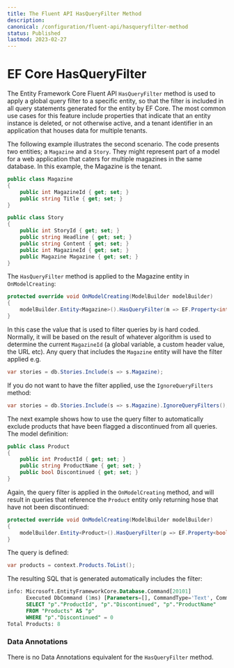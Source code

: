 ```yaml
---
title: The Fluent API HasQueryFilter Method
description:
canonical: /configuration/fluent-api/hasqueryfilter-method
status: Published
lastmod: 2023-02-27
---
```


# EF Core HasQueryFilter

The Entity Framework Core Fluent API `HasQueryFilter` method is used to apply a global query filter to a specific entity, so that the filter is included in all query statements generated for the entity by EF Core. The most common use cases for this feature include properties that indicate that an entity instance is deleted, or not otherwise active, and a tenant identifier in an application that houses data for multiple tenants.

The following example illustrates the second scenario. The code presents two entities; a `Magazine` and a `Story`. They might represent part of a model for a web application that caters for multiple magazines in the same database. In this example, the Magazine is the tenant.

```csharp
public class Magazine
{
    public int MagazineId { get; set; }
    public string Title { get; set; }
}

public class Story
{
    public int StoryId { get; set; }
    public string Headline { get; set; }
    public string Content { get; set; }
    public int MagazineId { get; set; }
    public Magazine Magazine { get; set; }
}
```
The `HasQueryFilter` method is applied to the Magazine entity in `OnModelCreating`:

```csharp
protected override void OnModelCreating(ModelBuilder modelBuilder)
{
    modelBuilder.Entity<Magazine>().HasQueryFilter(m => EF.Property<int>(m, "MagazineId") == 1);
}
```
In this case the value that is used to filter queries by is hard coded. Normally, it will be based on the result of whatever algorithm is used to determine the current `MagazineId` (a global variable, a custom header value, the URL etc). Any query that includes the `Magazine` entity will have the filter applied e.g.

```csharp
var stories = db.Stories.Include(s => s.Magazine);
```
If you do not want to have the filter applied, use the `IgnoreQueryFilters` method:
```csharp
var stories = db.Stories.Include(s => s.Magazine).IgnoreQueryFilters();
```

The next example shows how to use the query filter to automatically exclude products that have been flagged a discontinued from all queries. The model definition:

```csharp
public class Product
{
    public int ProductId { get; set; }
    public string ProductName { get; set; }
    public bool Discontinued { get; set; }
}
```
Again, the query filter is applied in the `OnModelCreating` method, and will result in queries that reference the `Product` entity only returning hose that have not been discontinued:
```csharp
protected override void OnModelCreating(ModelBuilder modelBuilder)
{
    modelBuilder.Entity<Product>().HasQueryFilter(p => EF.Property<bool>(p, "Discontinued") == false);
}
```
The query is defined:

```csharp
var products = context.Products.ToList();
```
The resulting SQL that is generated automatically includes the filter:

```sql {data-lines="5"}
info: Microsoft.EntityFrameworkCore.Database.Command[20101]
      Executed DbCommand (1ms) [Parameters=[], CommandType='Text', CommandTimeout='30']
      SELECT "p"."ProductId", "p"."Discontinued", "p"."ProductName"
      FROM "Products" AS "p"
      WHERE "p"."Discontinued" = 0
Total Products: 8
```

### Data Annotations

There is no Data Annotations equivalent for the `HasQueryFilter` method.
